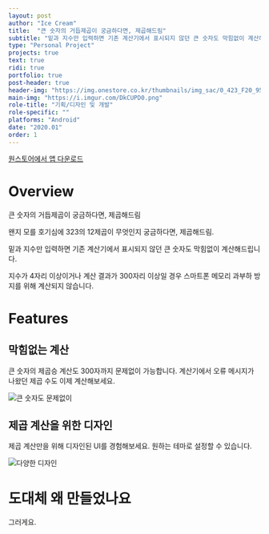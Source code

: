 ```yaml
---
layout: post
author: "Ice Cream"
title:  "큰 숫자의 거듭제곱이 궁금하다면, 제곱해드림"
subtitle: "밑과 지수만 입력하면 기존 계산기에서 표시되지 않던 큰 숫자도 막힘없이 계산해드립니다."
type: "Personal Project"
projects: true
text: true
ridi: true
portfolio: true
post-header: true
header-img: "https://img.onestore.co.kr/thumbnails/img_sac/0_423_F20_95/data6/android/202001/05/SE201907221631509800045734/0000745395/img/preview/0000745395_DP000103_20200105174814.jpg"
main-img: "https://i.imgur.com/DkCUPD0.png"
role-title: "기획/디자인 및 개발"
role-specific: ""
platforms: "Android"
date: "2020.01"
order: 1
---
```



[원스토어에서 앱 다운로드](https://www.onestore.co.kr/userpoc/apps/view?pid=0000745395)

# Overview

큰 숫자의 거듭제곱이 궁금하다면, 제곱해드림

왠지 모를 호기심에 323의 12제곱이 무엇인지 궁금하다면, 제곱해드림.

밑과 지수만 입력하면 기존 계산기에서 표시되지 않던 큰 숫자도 막힘없이 계산해드립니다.

지수가 4자리 이상이거나 계산 결과가 300자리 이상일 경우 스마트폰 메모리 과부하 방지를 위해 계산되지 않습니다.


# Features

## 막힘없는 계산

큰 숫자의 제곱승 계산도 300자까지 문제없이 가능합니다.
계산기에서 오류 메시지가 나왔던 제곱 수도 이제 계산해보세요.

![큰 숫자도 문제없이](https://img.onestore.co.kr/thumbnails/img_sac/0_0_F20_95/data6/android/202001/05/SE201907221631509800045734/0000745395/img/preview/0000745395_DP000104_20200105174829.jpg)


## 제곱 계산을 위한 디자인

제곱 계산만을 위해 디자인된 UI를 경험해보세요.
원하는 테마로 설정할 수 있습니다.

![다양한 디자인](https://img.onestore.co.kr/thumbnails/img_sac/0_0_F20_95/data6/android/202001/05/SE201907221631509800045734/0000745395/img/preview/0000745395_DP000105_20200105174833.jpg)

# 도대체 왜 만들었나요

그러게요.
